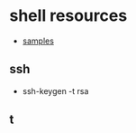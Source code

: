 # shell resources
- [samples](https://github.com/ruanyf/simple-bash-scripts.git)


## ssh
- ssh-keygen -t rsa

## t